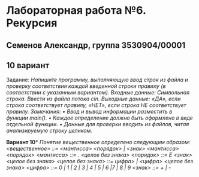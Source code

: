 # Лабораторная работа №6. Рекурсия
## Семенов Александр, группа 3530904/00001
## 10 вариант

Задание:
*Напишите программу, выполняющую ввод строк из файла и проверку соответствия каждой введенной строки правилу (в соответствии с указанным вариантом).
Входные данные: Символьная строка. Ввести из файла потока cin.
Выходные данные: «ДА», если строка соответствует правилу, «НЕТ», если строка НЕ соответствует правилу.
Замечания:
• Ввод и вывод информации разместить в функции main().
• Каждое определение должно быть оформлено в виде отдельной функции.
• Данные для проверки вводить из файлов, читая анализируемую строку целиком.*

**Вариант 10***
*Понятие вещественное определено следующим образом:
<вещественное> ::= <мантисса> <порядок> | <знак> <мантисса> <порядок>
<мантисса> ::= . <целое без знака>
<порядок> ::= E <знак> <целое без знака>
<целое без знака> ::= цифра> | <цифра> <целое без знака>
<цифра> ::= 0 | 1 | 2 | 3 | 4 | 5 | 6 |7 | 8 | 9
<знак> ::= + | -*
